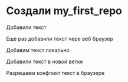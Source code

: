 # Создали my_first_repo 

Добавили текст

Еще раз добавили текст чере веб браузер

Добавим текст локально

Добавили текст в новой ветке

Разрешаем конфликт текст в браузере
